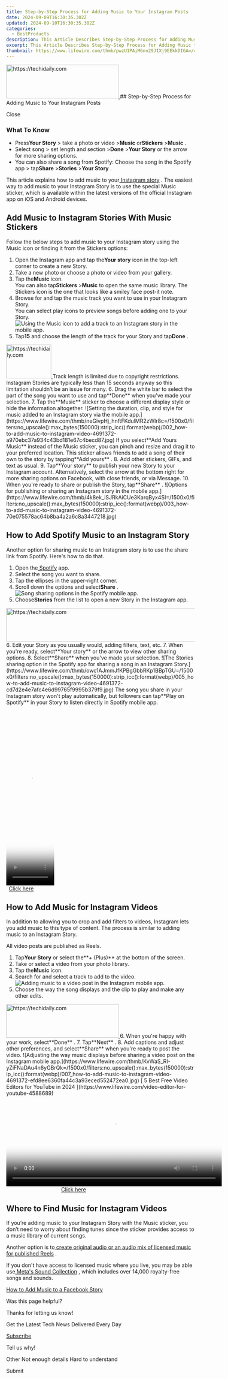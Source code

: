 ```yaml
---
title: Step-by-Step Process for Adding Music to Your Instagram Posts
date: 2024-09-09T16:30:35.302Z
updated: 2024-09-10T16:30:35.302Z
categories:
  - BestProducts
description: This Article Describes Step-by-Step Process for Adding Music to Your Instagram Posts
excerpt: This Article Describes Step-by-Step Process for Adding Music to Your Instagram Posts
thumbnail: https://www.lifewire.com/thmb/pwzU1PAiM6nn29JIXj9EEkkDIGA=/400x300/filters:no_upscale():max_bytes(150000):strip_icc():format(webp)/badmusic-5ae71e92875db9003756c309.jpg
---
```


<!-- affiliate ads begin -->
<a href="https://aligracehair.sjv.io/c/5597632/2115931/19272" target="_top" id="2115931">
  <img src="//a.impactradius-go.com/display-ad/19272-2115931" border="0" alt="https://techidaily.com" width="300" height="90"/>
</a>
<img height="0" width="0" src="https://aligracehair.sjv.io/i/5597632/2115931/19272" style="position:absolute;visibility:hidden;" border="0" />
<!-- affiliate ads end -->
## Step-by-Step Process for Adding Music to Your Instagram Posts

Close 

###  What To Know

* Press**Your Story** \> take a photo or video >**Music** or**Stickers** \>**Music** .
* Select song > set length and section >**Done** \>**Your Story** or the arrow for more sharing options.
* You can also share a song from Spotify: Choose the song in the Spotify app > tap**Share** \>**Stories** \>**Your Story** .

 This article explains how to add music to your[ Instagram story](https://www.lifewire.com/post-a-story-on-instagram-5069910) . The easiest way to add music to your Instagram Story is to use the special Music sticker, which is available within the latest versions of the official Instagram app on iOS and Android devices.

##  Add Music to Instagram Stories With Music Stickers 

 Follow the below steps to add music to your Instagram story using the Music icon or finding it from the Stickers options:

1. Open the Instagram app and tap the**Your story** icon in the top-left corner to create a new Story.
2. Take a new photo or choose a photo or video from your gallery.
3. Tap the**Music** icon.  
 You can also tap**Stickers** \>**Music** to open the same music library. The Stickers icon is the one that looks like a smiley face post-it note.
4. Browse for and tap the music track you want to use in your Instagram Story.  
 You can select play icons to preview songs before adding one to your Story.  
![Using the Music icon to add a track to an Instagram story in the mobile app.](https://www.lifewire.com/thmb/eECemDOu1TRAWwq9LECyUBB45ys=/1500x0/filters:no_upscale():max_bytes(150000):strip_icc():format(webp)/001_how-to-add-music-to-instagram-video-4691372-648ba8d75cd44c8cad53c758a4c4f223.jpg)
5. Tap**15** and choose the length of the track for your Story and tap**Done** .  
<!-- affiliate ads begin -->
<a href="https://aligracehair.sjv.io/c/5597632/2135362/19272" target="_top" id="2135362">
  <img src="//a.impactradius-go.com/display-ad/19272-2135362" border="0" alt="https://techidaily.com" width="120" height="90"/>
</a>
<img height="0" width="0" src="https://aligracehair.sjv.io/i/5597632/2135362/19272" style="position:absolute;visibility:hidden;" border="0" />
<!-- affiliate ads end -->
 Track length is limited due to copyright restrictions. Instagram Stories are typically less than 15 seconds anyway so this limitation shouldn’t be an issue for many.
6. Drag the white bar to select the part of the song you want to use and tap**Done** when you've made your selection.
7. Tap the**Music** sticker to choose a different display style or hide the information altogether.  
![Setting the duration, clip, and style for music added to an Instagram story via the mobile app.](https://www.lifewire.com/thmb/neGivpHj_hnftFKdulMR2zWlr8c=/1500x0/filters:no_upscale():max_bytes(150000):strip_icc():format(webp)/002_how-to-add-music-to-instagram-video-4691372-a970ebc37a934c43bd181e67c4becd87.jpg)  
 If you select**Add Yours Music** instead of the Music sticker, you can pinch and resize and drag it to your preferred location. This sticker allows friends to add a song of their own to the story by tapping**Add yours** .
8. Add other stickers, GIFs, and text as usual.
9. Tap**Your story** to publish your new Story to your Instagram account.  
 Alternatively, select the arrow at the bottom right for more sharing options on Facebook, with close friends, or via Message.
10. When you're ready to share or publish the Story, tap**Share** .  
![Options for publishing or sharing an Instagram story in the mobile app.](https://www.lifewire.com/thmb/4k8ek_iSJRkAiCUe3KarqByx4SI=/1500x0/filters:no_upscale():max_bytes(150000):strip_icc():format(webp)/003_how-to-add-music-to-instagram-video-4691372-70e075578ac64b8ba4a2a6c8a3447218.jpg)

##  How to Add Spotify Music to an Instagram Story 

 Another option for sharing music to an Instagram story is to use the share link from Spotify. Here's how to do that.

1. Open the[ Spotify](https://www.lifewire.com/what-is-spotify-4685829) app.
2. Select the song you want to share.
3. Tap the ellipses in the upper-right corner.
4. Scroll down the options and select**Share** .  
![Song sharing options in the Spotify mobile app.](https://www.lifewire.com/thmb/Ee46gPQCwIG_-4w2qvJmUkvkoew=/1500x0/filters:no_upscale():max_bytes(150000):strip_icc():format(webp)/004_how-to-add-music-to-instagram-video-4691372-700037e60d4a489dba4be5d22e17bdf1.jpg)
5. Choose**Stories** from the list to open a new Story in the Instagram app.
<!-- affiliate ads begin -->
<a href="https://appsumo.8odi.net/c/5597632/2118326/7443" target="_top" id="2118326">
  <img src="//a.impactradius-go.com/display-ad/7443-2118326" border="0" alt="https://techidaily.com" width="728" height="90"/>
</a>
<img height="0" width="0" src="https://appsumo.8odi.net/i/5597632/2118326/7443" style="position:absolute;visibility:hidden;" border="0" />
<!-- affiliate ads end -->
6. Edit your Story as you usually would, adding filters, text, etc.
7. When you're ready, select**Your story** or the arrow to view other sharing options.
8. Select**Share** when you've made your selection.  
![The Stories sharing option in the Spotify app for sharing a song in an Instagram Story.](https://www.lifewire.com/thmb/owc1AJmmJfKPBgGbbRKp1BBpTGU=/1500x0/filters:no_upscale():max_bytes(150000):strip_icc():format(webp)/005_how-to-add-music-to-instagram-video-4691372-cd7d2e4e7afc4e6d99765f9995b379f9.jpg)  
 The song you share in your Instagram story won't play automatically, but followers can tap**Play on Spotify** in your Story to listen directly in Spotify mobile app.
<!-- affiliate ads begin -->
<span id="1975503">
					<video width="128" height="480" style="cursor:pointer"
           poster="//a.impactradius-go.com/display-clicktoplayimage/1975503.png"
           onclick="if(!this.playClicked){this.play();this.setAttribute('controls',true);this.playClicked=true;}">
	   <source src="//a.impactradius-go.com/display-ad/22993-1975503">
	   <img src="//a.impactradius-go.com/display-clicktoplayimage/1975503.png" style="border: none; height: 100%; width: 100%; object-fit: contain">
	</video>
	<div style="width:80px;text-align:center"><a href="javascript:window.open(decodeURIComponent('https%3A%2F%2Fhomestyler.sjv.io%2Fc%2F5597632%2F1975503%2F22993'), '_blank');void(0);">Click here</a></div>
</span>
<img height="0" width="0" src="https://imp.pxf.io/i/5597632/1975503/22993" style="position:absolute;visibility:hidden;" border="0" />
<!-- affiliate ads end -->

##  How to Add Music for Instagram Videos 

 In addition to allowing you to crop and add filters to videos, Instagram lets you add music to this type of content. The process is similar to adding music to an Instagram Story.

All video posts are published as Reels.

1. Tap**Your Story** or select the**\+ (Plus)** at the bottom of the screen.
2. Take or select a video from your photo library.
3. Tap the**Music** icon.
4. Search for and select a track to add to the video.  
![Adding music to a video post in the Instagram mobile app.](https://www.lifewire.com/thmb/GC4rH4CFt0ZRVfY3axHl6SA_AL0=/1500x0/filters:no_upscale():max_bytes(150000):strip_icc():format(webp)/006_how-to-add-music-to-instagram-video-4691372-bb4e62867f944fa8b43401794f5f21be.jpg)
5. Choose the way the song displays and the clip to play and make any other edits.
<!-- affiliate ads begin -->
<a href="https://aligracehair.sjv.io/c/5597632/2135370/19272" target="_top" id="2135370">
  <img src="//a.impactradius-go.com/display-ad/19272-2135370" border="0" alt="https://techidaily.com" width="300" height="90"/>
</a>
<img height="0" width="0" src="https://aligracehair.sjv.io/i/5597632/2135370/19272" style="position:absolute;visibility:hidden;" border="0" />
<!-- affiliate ads end -->
6. When you're happy with your work, select**Done** .
7. Tap**Next** .
8. Add captions and adjust other preferences, and select**Share** when you're ready to post the video.  
![Adjusting the way music displays before sharing a video post on the Instagram mobile app.](https://www.lifewire.com/thmb/KvWaS_RI-yZiFNaDAu4n6yGBrQk=/1500x0/filters:no_upscale():max_bytes(150000):strip_icc():format(webp)/007_how-to-add-music-to-instagram-video-4691372-efd8ee6360fa44c3a93eced552472ea0.jpg)  
[  5 Best Free Video Editors for YouTube in 2024 ](https://www.lifewire.com/video-editor-for-youtube-4588689)
<!-- affiliate ads begin -->
<span id="1993645">
					<video width="576" height="240" style="cursor:pointer"
           poster="//a.impactradius-go.com/display-clicktoplayimage/1993645.png"
           onclick="if(!this.playClicked){this.play();this.setAttribute('controls',true);this.playClicked=true;}">
	   <source src="//a.impactradius-go.com/display-ad/22993-1993645">
	   <img src="//a.impactradius-go.com/display-clicktoplayimage/1993645.png" style="border: none; height: 100%; width: 100%; object-fit: contain">
	</video>
	<div style="width:360px;text-align:center"><a href="javascript:window.open(decodeURIComponent('https%3A%2F%2Fhomestyler.sjv.io%2Fc%2F5597632%2F1993645%2F22993'), '_blank');void(0);">Click here</a></div>
</span>
<img height="0" width="0" src="https://imp.pxf.io/i/5597632/1993645/22993" style="position:absolute;visibility:hidden;" border="0" />
<!-- affiliate ads end -->

##  Where to Find Music for Instagram Videos 

 If you’re adding music to your Instagram Story with the Music sticker, you don’t need to worry about finding tunes since the sticker provides access to a music library of current songs.

 Another option is to[ create original audio or an audio mix of licensed music for published Reels](https://help.instagram.com/230281678718547) .

 If you don't have access to licensed music where you live, you may be able use[ Meta's Sound Collection](https://www.facebook.com/sound/collection/) , which includes over 14,000 royalty-free songs and sounds.

[ How to Add Music to a Facebook Story ](https://www.lifewire.com/add-music-to-facebook-story-5496900) 

Was this page helpful?

Thanks for letting us know!

 Get the Latest Tech News Delivered Every Day

[ Subscribe ](https://www.lifewire.com/#) 

Tell us why!

 Other  Not enough details  Hard to understand 

 Submit 

<ins class="adsbygoogle"
     style="display:block"
     data-ad-format="autorelaxed"
     data-ad-client="ca-pub-7571918770474297"
     data-ad-slot="1223367746"></ins>



<ins class="adsbygoogle"
     style="display:block"
     data-ad-client="ca-pub-7571918770474297"
     data-ad-slot="8358498916"
     data-ad-format="auto"
     data-full-width-responsive="true"></ins>


